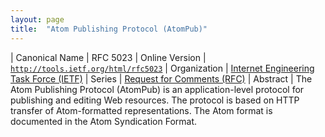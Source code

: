```yaml
---
layout: page
title:  "Atom Publishing Protocol (AtomPub)"
---
```


| Canonical Name | RFC 5023
| Online Version | [`http://tools.ietf.org/html/rfc5023`](http://tools.ietf.org/html/rfc5023)
| Organization | [Internet Engineering Task Force (IETF)](..)
| Series | [Request for Comments (RFC)](.)
| Abstract | The Atom Publishing Protocol (AtomPub) is an application-level protocol for publishing and editing Web resources. The protocol is based on HTTP transfer of Atom-formatted representations. The Atom format is documented in the Atom Syndication Format.